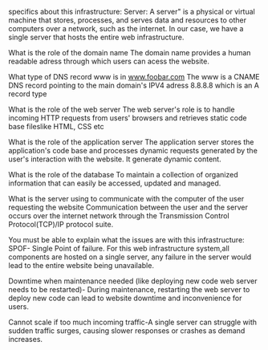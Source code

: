 specifics about this infrastructure:
Server: A server" is a physical or virtual machine that stores, processes, and serves data and resources to other computers over a network, such as the internet. In our case, we have a single server that hosts the entire web infrastructure.

What is the role of the domain name
The domain name provides a human readable adress through which users can acess the website.

What type of DNS record www is in www.foobar.com
The www is a CNAME DNS record pointing to the main domain's IPV4 adress 8.8.8.8 which is an A record type
 
What is the role of the web server
The web server's role is to handle incoming HTTP requests from users' browsers and retrieves static code base fileslike HTML, CSS etc

What is the role of the application server
The application server stores the application's code base and processes dynamic requests generated by the user's interaction with the website. It generate dynamic content.

What is the role of the database
To maintain a collection of organized information that can easily be accessed, updated and managed.

What is the server using to communicate with the computer of the user requesting the website
Communication between the user and the server occurs over the internet network through the Transmission Control Protocol(TCP)/IP protocol suite.



You must be able to explain what the issues are with this infrastructure:
SPOF- Single Point of failure. For this web infrastructure system,all components are hosted on a single server, any failure in the  server would lead to the entire website being unavailable.

Downtime when maintenance needed (like deploying new code web server needs to be restarted)- During maintenance, restarting the web server to  deploy new code can lead to website downtime and inconvenience for users.

Cannot scale if too much incoming traffic-A single server can struggle with sudden traffic surges, causing slower responses or crashes as demand increases.

